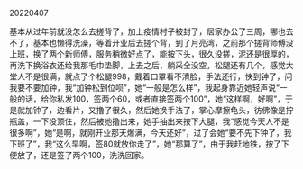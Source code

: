 20220407 

基本从过年前就没怎么去搓背了，加上疫情村子被封了，居家办公了三周，哪也去不了，基本也懒得洗澡，等着开业后去搓个背，到了月亮湾，之前那个搓背师傅没上班，换了两个新师傅，服务稍微好点了，能按下头，很久没搓，泥还是很厚的，再洗下换浴衣还给我那毛巾垫脚，上去之后，躺采全没空，松腿还有几个，感觉大堂人不是很满，就点了个松腿998，戴着口罩看不清脸，手法还行，快到钟了，问我要不要加钟，我“加钟松到位呗”，她“一般是怎么样”，我起身靠近她轻声说“一般的话，给你私发100，签两个60，或者直接签两个100”，她“这样啊，好啊”，于是就加钟了，边看片，又撸了很久，然后她换手法了，掌心摩擦龟头，彷佛像是拧瓶盖，一下没顶住，然后被她撸出来，她手抽出来按下大腿，我“感觉今天人不是很多啊”，她“是啊，就刚开业那天爆满，今天还好”，过了会她“要不先下钟了，我下班了”，我“这么早啊，签80就放你走了”，她“那算了”，由于我赶地铁，按了下便放了，还是签了两个100，洗洗回家。

